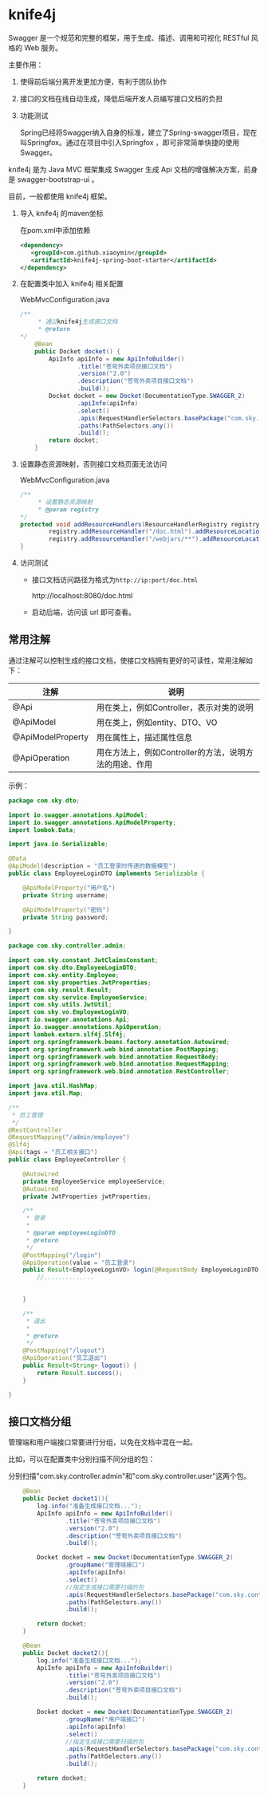 # knife4j 

Swagger 是一个规范和完整的框架，用于生成、描述、调用和可视化 RESTful 风格的 Web 服务。 

主要作用：

1. 使得前后端分离开发更加方便，有利于团队协作

2. 接口的文档在线自动生成，降低后端开发人员编写接口文档的负担

3. 功能测试 

	Spring已经将Swagger纳入自身的标准，建立了Spring-swagger项目，现在叫Springfox。通过在项目中引入Springfox ，即可非常简单快捷的使用Swagger。

knife4j 是为 Java MVC 框架集成 Swagger 生成 Api 文档的增强解决方案，前身是 swagger-bootstrap-ui 。

目前，一般都使用 knife4j 框架。

1. 导入 knife4j 的maven坐标

	在pom.xml中添加依赖

	```xml
	<dependency>
	   <groupId>com.github.xiaoymin</groupId>
	   <artifactId>knife4j-spring-boot-starter</artifactId>
	</dependency>
	```

2. 在配置类中加入 knife4j 相关配置

	WebMvcConfiguration.java

	```java
	/**
	     * 通过knife4j生成接口文档
	     * @return
	*/
	    @Bean
	    public Docket docket() {
	        ApiInfo apiInfo = new ApiInfoBuilder()
	                .title("苍穹外卖项目接口文档")
	                .version("2.0")
	                .description("苍穹外卖项目接口文档")
	                .build();
	        Docket docket = new Docket(DocumentationType.SWAGGER_2)
	                .apiInfo(apiInfo)
	                .select()
	                .apis(RequestHandlerSelectors.basePackage("com.sky.controller"))
	                .paths(PathSelectors.any())
	                .build();
	        return docket;
	    }
	```

3. 设置静态资源映射，否则接口文档页面无法访问

	WebMvcConfiguration.java

	```java
	/**
	     * 设置静态资源映射
	     * @param registry
	*/
	protected void addResourceHandlers(ResourceHandlerRegistry registry) {
	        registry.addResourceHandler("/doc.html").addResourceLocations("classpath:/META-INF/resources/");
	        registry.addResourceHandler("/webjars/**").addResourceLocations("classpath:/META-INF/resources/webjars/");
	}
	```

4. 访问测试

	- 接口文档访问路径为格式为` http://ip:port/doc.html `

		 http://localhost:8080/doc.html

	- 启动后端，访问该 url 即可查看。

## 常用注解

通过注解可以控制生成的接口文档，使接口文档拥有更好的可读性，常用注解如下：

| **注解**          | **说明**                                               |
| ----------------- | ------------------------------------------------------ |
| @Api              | 用在类上，例如Controller，表示对类的说明               |
| @ApiModel         | 用在类上，例如entity、DTO、VO                          |
| @ApiModelProperty | 用在属性上，描述属性信息                               |
| @ApiOperation     | 用在方法上，例如Controller的方法，说明方法的用途、作用 |

示例：

```java
package com.sky.dto;

import io.swagger.annotations.ApiModel;
import io.swagger.annotations.ApiModelProperty;
import lombok.Data;

import java.io.Serializable;

@Data
@ApiModel(description = "员工登录时传递的数据模型")
public class EmployeeLoginDTO implements Serializable {

    @ApiModelProperty("用户名")
    private String username;

    @ApiModelProperty("密码")
    private String password;

}
```

```java
package com.sky.controller.admin;

import com.sky.constant.JwtClaimsConstant;
import com.sky.dto.EmployeeLoginDTO;
import com.sky.entity.Employee;
import com.sky.properties.JwtProperties;
import com.sky.result.Result;
import com.sky.service.EmployeeService;
import com.sky.utils.JwtUtil;
import com.sky.vo.EmployeeLoginVO;
import io.swagger.annotations.Api;
import io.swagger.annotations.ApiOperation;
import lombok.extern.slf4j.Slf4j;
import org.springframework.beans.factory.annotation.Autowired;
import org.springframework.web.bind.annotation.PostMapping;
import org.springframework.web.bind.annotation.RequestBody;
import org.springframework.web.bind.annotation.RequestMapping;
import org.springframework.web.bind.annotation.RestController;

import java.util.HashMap;
import java.util.Map;

/**
 * 员工管理
 */
@RestController
@RequestMapping("/admin/employee")
@Slf4j
@Api(tags = "员工相关接口")
public class EmployeeController {

    @Autowired
    private EmployeeService employeeService;
    @Autowired
    private JwtProperties jwtProperties;

    /**
     * 登录
     *
     * @param employeeLoginDTO
     * @return
     */
    @PostMapping("/login")
    @ApiOperation(value = "员工登录")
    public Result<EmployeeLoginVO> login(@RequestBody EmployeeLoginDTO employeeLoginDTO) 	{
        //..............

        
    }

    /**
     * 退出
     *
     * @return
     */
    @PostMapping("/logout")
    @ApiOperation("员工退出")
    public Result<String> logout() {
        return Result.success();
    }

}
```

## 接口文档分组

管理端和用户端接口常要进行分组，以免在文档中混在一起。

比如，可以在配置类中分别扫描不同分组的包：

分别扫描"com.sky.controller.admin"和"com.sky.controller.user"这两个包。

```java
	@Bean
    public Docket docket1(){
        log.info("准备生成接口文档...");
        ApiInfo apiInfo = new ApiInfoBuilder()
                .title("苍穹外卖项目接口文档")
                .version("2.0")
                .description("苍穹外卖项目接口文档")
                .build();

        Docket docket = new Docket(DocumentationType.SWAGGER_2)
                .groupName("管理端接口")
                .apiInfo(apiInfo)
                .select()
                //指定生成接口需要扫描的包
                .apis(RequestHandlerSelectors.basePackage("com.sky.controller.admin"))
                .paths(PathSelectors.any())
                .build();

        return docket;
    }

    @Bean
    public Docket docket2(){
        log.info("准备生成接口文档...");
        ApiInfo apiInfo = new ApiInfoBuilder()
                .title("苍穹外卖项目接口文档")
                .version("2.0")
                .description("苍穹外卖项目接口文档")
                .build();

        Docket docket = new Docket(DocumentationType.SWAGGER_2)
                .groupName("用户端接口")
                .apiInfo(apiInfo)
                .select()
                //指定生成接口需要扫描的包
                .apis(RequestHandlerSelectors.basePackage("com.sky.controller.user"))
                .paths(PathSelectors.any())
                .build();

        return docket;
    }
```


